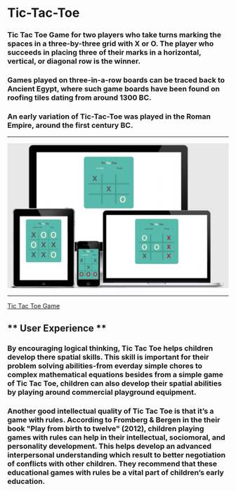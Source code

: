 # Tic-Tac-Toe

### Tic Tac Toe Game for two players who take turns marking the spaces in a three-by-three grid with X or O. The player who succeeds in placing three of their marks in a horizontal, vertical, or diagonal row is the winner.

### Games played on three-in-a-row boards can be traced back to Ancient Egypt, where such game boards have been found on roofing tiles dating from around 1300 BC.
### An early variation of Tic-Tac-Toe was played in the Roman Empire, around the first century BC. 
---

![responsive design](https://github.com/Flow-matic/Tic-Tac-Toe/blob/main/assets/images/responsive%20design.png?raw=true) 

---

[ Tic Tac Toe Game ](https://flow-matic.github.io/Tic-Tac-Toe/)

** User Experience ** 
---

### By encouraging logical thinking, Tic Tac Toe helps children develop there spatial skills. This skill is important for their problem solving abilities-from everday simple chores to complex mathematical equations besides from a simple game of Tic Tac Toe, children can also develop their spatial abilities by playing around commercial playground equipment.

### Another good intellectual quality of Tic Tac Toe is that it’s a game with rules. According to Fromberg & Bergen in the their book "Play from birth to twelve" (2012), children playing games with rules can help in their intellectual, sociomoral, and personality development. This helps develop an advanced interpersonal understanding which result to better negotiation of conflicts with other children. They recommend that these educational games with rules be a vital part of children’s early education.